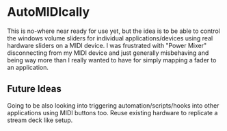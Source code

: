 # AutoMIDIcally

This is no-where near ready for use yet, but the idea is to be able to control the windows volume sliders for individual applications/devices using real hardware sliders on a MIDI device. I was frustrated with "Power Mixer" disconnecting from my MIDI device and just generally misbehaving and being way more than I really wanted to have for simply mapping a fader to an application.

## Future Ideas
Going to be also looking into triggering automation/scripts/hooks into other applications using MIDI buttons too.
Reuse existing hardware to replicate a stream deck like setup.
